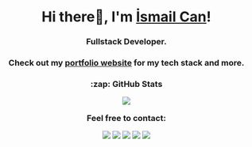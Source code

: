 
<h1 align="center">Hi there👋, I'm <a href="https://ismailcankaratas.github.io/">İsmail Can</a>!</h1> 
<h3 align="center">Fullstack Developer.</h3>

<h3 align="center">Check out my <a href="https://ismailcankaratas.github.io/" target="_blank">portfolio website</a> for my tech stack and more.</h3>

<h3 align="center">:zap: GitHub Stats</p>

<p align="center">
<img src="https://github-readme-stats-eight-theta.vercel.app/api?username=ismailcankaratas&show_icons=true&theme=tokyonight&include_all_commits=true&count_private=true" />
<!--
<img src="https://github-readme-stats-eight-theta.vercel.app/api/top-langs/?username=ismailcankaratas&layout=compact&langs_count=8&theme=tokyonight"/>
-->
 
</p>

<p align="center">Feel free to contact:</p>

<p align="center">
 <a href="https://www.linkedin.com/in/ismailcankaratas" target="_blank"><img src="https://img.shields.io/badge/linkedin-%230077B5.svg?&style=for-the-badge&logo=linkedin&logoColor=white"></a> 
<a href="https://stackoverflow.com/users/17546497/%c4%b0smail-can-karata%c5%9f" target="_blank"><img src="https://img.shields.io/badge/stack%20overflow-FE7A16?logo=stack-overflow&logoColor=white&style=for-the-badge"></a> 
    <a href="https://www.instagram.com/ismailcankaratas_" target="_blank"><img src="https://img.shields.io/badge/Instagram-E4405F?style=for-the-badge&logo=instagram&logoColor=white"></a> 
  <a href="https://twitter.com/ismailcankarats" target="_blank"><img src="https://img.shields.io/badge/Twitter-1DA1F2?style=for-the-badge&logo=twitter&logoColor=white"></a>
  <a href="mailto:ismailcankaratasss@gmail.com" target="_blank"><img src="https://img.shields.io/badge/mail-EA4335?style=for-the-badge&logo=gmail&logoColor=white"></a>
</p>
